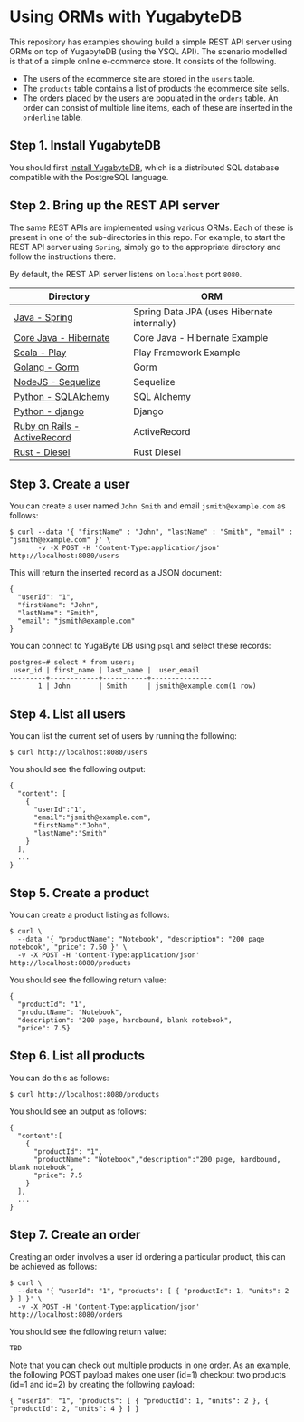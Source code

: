 # Using ORMs with YugabyteDB

This repository has examples showing build a simple REST API server using ORMs on top of YugabyteDB (using the YSQL API). The scenario modelled is that of a simple online e-commerce store. It consists of the following.

* The users of the ecommerce site are stored in the `users` table.
* The `products` table contains a list of products the ecommerce site sells.
* The orders placed by the users are populated in the `orders` table. An order can consist of multiple line items, each of these are inserted in the `orderline` table.

## Step 1. Install YugabyteDB

You should first [install YugabyteDB](https://docs.yugabyte.com/latest/quick-start/), which is a distributed SQL database compatible with the PostgreSQL language.

## Step 2. Bring up the REST API server

The same REST APIs are implemented using various ORMs. Each of these is present in one of the sub-directories in this repo. For example, to start the REST API server using `Spring`, simply go to the appropriate directory and follow the instructions there.

By default, the REST API server listens on `localhost` port `8080`.

| Directory  | ORM |
| ------------- | ------------- |
| [Java - Spring](https://github.com/YugaByte/orm-examples/blob/master/java/spring)  | Spring Data JPA (uses Hibernate internally)   |
| [Core Java - Hibernate](https://github.com/YugaByte/orm-examples/blob/master/java/hibernate)  | Core Java - Hibernate Example   |
| [Scala - Play](https://github.com/YugaByte/orm-examples/blob/master/java/ebeans)  | Play Framework Example   |
| [Golang - Gorm](https://github.com/YugaByte/orm-examples/blob/master/golang/gorm)  | Gorm   |
| [NodeJS - Sequelize](https://github.com/YugaByte/orm-examples/blob/master/node/sequelize)  | Sequelize   |
| [Python - SQLAlchemy](https://github.com/YugaByte/orm-examples/blob/master/python/sqlalchemy)  | SQL Alchemy   |
| [Python - django](https://github.com/YugaByte/orm-examples/blob/master/python/django)  | Django   |
| [Ruby on Rails - ActiveRecord](https://github.com/YugaByte/orm-examples/tree/master/ruby/ror)  | ActiveRecord   |
| [Rust - Diesel](https://github.com/YugaByte/orm-examples/blob/master/rust/diesel)  | Rust Diesel   |



## Step 3. Create a user

You can create a user named `John Smith` and email `jsmith@example.com` as follows:

```
$ curl --data '{ "firstName" : "John", "lastName" : "Smith", "email" : "jsmith@example.com" }' \
       -v -X POST -H 'Content-Type:application/json' http://localhost:8080/users
```

This will return the inserted record as a JSON document:
```
{
  "userId": "1",
  "firstName": "John",
  "lastName": "Smith",
  "email": "jsmith@example.com"
}
```

You can connect to YugaByte DB using `psql` and select these records:
```
postgres=# select * from users;
 user_id | first_name | last_name |  user_email
---------+------------+-----------+---------------
       1 | John       | Smith     | jsmith@example.com(1 row)
```

## Step 4. List all users

You can list the current set of users by running the following:
```
$ curl http://localhost:8080/users
```

You should see the following output:
```
{
  "content": [
    {
      "userId":"1",
      "email":"jsmith@example.com",
      "firstName":"John",
      "lastName":"Smith"
    }
  ],
  ...
}
```

## Step 5. Create a product

You can create a product listing as follows:
```
$ curl \
  --data '{ "productName": "Notebook", "description": "200 page notebook", "price": 7.50 }' \
  -v -X POST -H 'Content-Type:application/json' http://localhost:8080/products
```

You should see the following return value:
```
{
  "productId": "1",
  "productName": "Notebook",
  "description": "200 page, hardbound, blank notebook",
  "price": 7.5}
```

## Step 6. List all products

You can do this as follows:
```
$ curl http://localhost:8080/products
```

You should see an output as follows:
```
{
  "content":[
    {
      "productId": "1",
      "productName": "Notebook","description":"200 page, hardbound, blank notebook",
      "price": 7.5
    }
  ],
  ...
}
```

## Step 7. Create an order

Creating an order involves a user id ordering a particular product, this can be achieved as follows:
```
$ curl \
  --data '{ "userId": "1", "products": [ { "productId": 1, "units": 2 } ] }' \
  -v -X POST -H 'Content-Type:application/json' http://localhost:8080/orders
```

You should see the following return value:
```
TBD
```

Note that you can check out multiple products in one order. As an example, the following POST payload makes one user (id=1) checkout two products (id=1 and id=2) by creating the following payload:

```
{ "userId": "1", "products": [ { "productId": 1, "units": 2 }, { "productId": 2, "units": 4 } ] }
```

